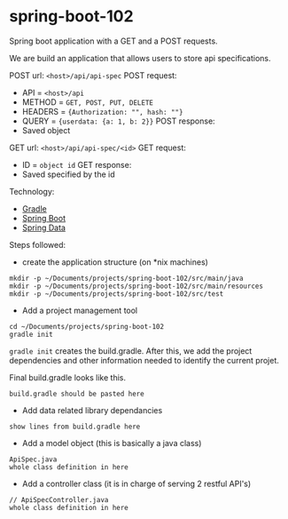 # spring-boot-102

Spring boot application with a GET and a POST requests. 

We are build an application that allows users to store api specifications.

POST url: `<host>/api/api-spec`
POST request:
* API = `<host>/api`
* METHOD = `GET, POST, PUT, DELETE`
* HEADERS = `{Authorization: "", hash: ""}`
* QUERY = `{userdata: {a: 1, b: 2}}`
POST response:
* Saved object

GET url: `<host>/api/api-spec/<id>`
GET request:
* ID = `object id`
GET response:
* Saved specified by the id

Technology:
* [Gradle](https://gradle.org/)
* [Spring Boot](http://projects.spring.io/spring-boot/)
* [Spring Data](http://projects.spring.io/spring-data/)

Steps followed:
* create the application structure (on *nix machines)
```
mkdir -p ~/Documents/projects/spring-boot-102/src/main/java
mkdir -p ~/Documents/projects/spring-boot-102/src/main/resources
mkdir -p ~/Documents/projects/spring-boot-102/src/test
```
* Add a project management tool
```
cd ~/Documents/projects/spring-boot-102
gradle init
```
`gradle init` creates the build.gradle. 
After this, we add the project dependencies and other information needed to identify the current projet.

Final build.gradle looks like this.

```
build.gradle should be pasted here
```

* Add data related library dependancies
```
show lines from build.gradle here
```

* Add a model object (this is basically a java class)
```
ApiSpec.java
whole class definition in here
```

* Add a controller class (it is in charge of serving 2 restful API's)
```
// ApiSpecController.java
whole class definition in here
```

